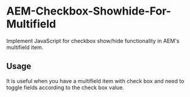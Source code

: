 # AEM-Checkbox-Showhide-For-Multifield
Implement JavaScript for checkbox show/hide functionality in AEM's multifield item.


## Usage
It is useful when you have a multifield item with check box and need to toggle fields according to the check box value.


